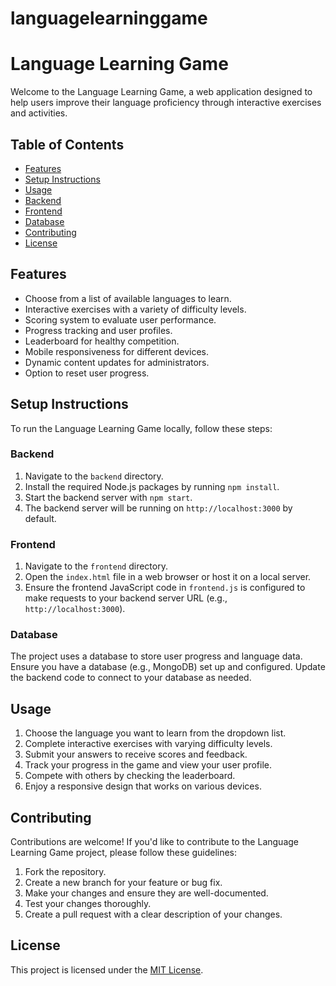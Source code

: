 # languagelearninggame
# Language Learning Game

Welcome to the Language Learning Game, a web application designed to help users improve their language proficiency through interactive exercises and activities.

## Table of Contents

- [Features](#features)
- [Setup Instructions](#setup-instructions)
- [Usage](#usage)
- [Backend](#backend)
- [Frontend](#frontend)
- [Database](#database)
- [Contributing](#contributing)
- [License](#license)

## Features

- Choose from a list of available languages to learn.
- Interactive exercises with a variety of difficulty levels.
- Scoring system to evaluate user performance.
- Progress tracking and user profiles.
- Leaderboard for healthy competition.
- Mobile responsiveness for different devices.
- Dynamic content updates for administrators.
- Option to reset user progress.

## Setup Instructions

To run the Language Learning Game locally, follow these steps:

### Backend

1. Navigate to the `backend` directory.
2. Install the required Node.js packages by running `npm install`.
3. Start the backend server with `npm start`.
4. The backend server will be running on `http://localhost:3000` by default.

### Frontend

1. Navigate to the `frontend` directory.
2. Open the `index.html` file in a web browser or host it on a local server.
3. Ensure the frontend JavaScript code in `frontend.js` is configured to make requests to your backend server URL (e.g., `http://localhost:3000`).

### Database

The project uses a database to store user progress and language data. Ensure you have a database (e.g., MongoDB) set up and configured. Update the backend code to connect to your database as needed.

## Usage

1. Choose the language you want to learn from the dropdown list.
2. Complete interactive exercises with varying difficulty levels.
3. Submit your answers to receive scores and feedback.
4. Track your progress in the game and view your user profile.
5. Compete with others by checking the leaderboard.
6. Enjoy a responsive design that works on various devices.

## Contributing

Contributions are welcome! If you'd like to contribute to the Language Learning Game project, please follow these guidelines:

1. Fork the repository.
2. Create a new branch for your feature or bug fix.
3. Make your changes and ensure they are well-documented.
4. Test your changes thoroughly.
5. Create a pull request with a clear description of your changes.

## License

This project is licensed under the [MIT License](LICENSE).
